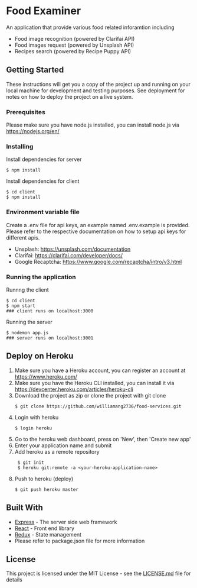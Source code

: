 # Food Examiner

An application that provide various food related inforamtion including
- Food image recognition (powered by Clarifai API)
- Food images request (powered by Unsplash API)
- Recipes search (powered by Recipe Puppy API)

## Getting Started

These instructions will get you a copy of the project up and running on your local machine for development and testing purposes. See deployment for notes on how to deploy the project on a live system.

### Prerequisites

Please make sure you have node.js installed, you can install node.js via https://nodejs.org/en/

### Installing


Install dependencies for server

```
$ npm install
```

Install dependencies for client

```
$ cd client
$ npm install
```

### Environment variable file
Create a .env file for api keys, an example named .env.example is provided.
Please refer to the respective documentation on how to setup api keys for different apis.
- Unsplash: https://unsplash.com/documentation
- Clarifai: https://clarifai.com/developer/docs/
- Google Recaptcha: https://www.google.com/recaptcha/intro/v3.html

### Running the application

Runnng the client
```
$ cd client
$ npm start
### client runs on localhost:3000
```

Running the server
```
$ nodemon app.js
### server runs on localhost:3001
```

## Deploy on Heroku

1. Make sure you have a Heroku account, you can register an account at https://www.heroku.com/
2. Make sure you have the Heroku CLI installed, you can install it via https://devcenter.heroku.com/articles/heroku-cli
3. Download the project as zip or clone the project with git clone
    ```
    $ git clone https://github.com/williamang2736/food-services.git
    ```
4. Login with heroku
    ```
    $ login heroku
    ```
5. Go to the heroku web dashboard, press on 'New', then 'Create new app'
6. Enter your application name and submit
7. Add heroku as a remote repository
   ```
    $ git init
    $ heroku git:remote -a <your-heroku-application-name>
   ```
8. Push to heroku (deploy)
    ```
    $ git push heroku master
    ```

## Built With

* [Express](https://github.com/expressjs/express) - The server side web framework
* [React](https://github.com/facebook/react) - Front end library
* [Redux](https://github.com/reduxjs/redux) - State management
* Please refer to package.json file for more information

## License

This project is licensed under the MIT License - see the [LICENSE.md](LICENSE.md) file for details

